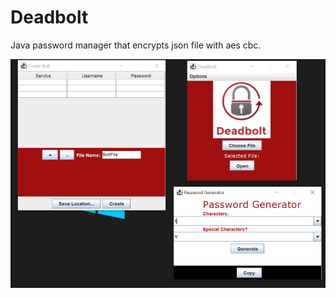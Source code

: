 # Deadbolt
Java password manager that encrypts json file with aes cbc.


![GitHub Logo](deadboltimg.PNG)
